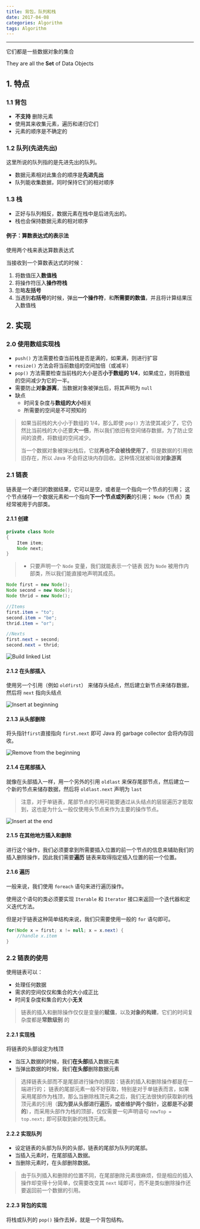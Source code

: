```yaml
---
title: 背包，队列和栈
date: 2017-04-08
categories: Algorithm
tags: Algorithm
---
```


---

它们都是一些数据对象的集合

They are all the **Set** of Data Objects

## 1. 特点

### 1.1 背包

-   **不支持** 删除元素
-   使用其来收集元素，遍历和递归它们
-   元素的顺序是不确定的


### 1.2 队列(先进先出)

这里所说的队列指的是先进先出的队列。

-   数据元素相对此集合的顺序是**先进先出**
-   队列能收集数据，同时保持它们的相对顺序

### 1.3 栈

-   正好与队列相反，数据元素在栈中是后进先出的。
-   栈也会保持数据元素的相对顺序


#### 例子：算数表达式的表示法

使用两个栈来表达算数表达式

当接收到一个算数表达式的时候：

1.  将数值压入**数值栈**
2.  将操作符压入**操作符栈**
3.  忽略**左括号**
4.  当遇到**右括号**的时候，弹出**一个操作符**，和**所需要的数值**，并且将计算结果压入数值栈

## 2. 实现

### 2.0 使用数组实现栈

-   `push()` 方法需要检查当前栈是否是满的，如果满，则进行扩容
-   `resize()` 方法会将当前数组的空间加倍（或减半）
-   `pop()` 方法需要检查当前栈的大小是否**小于数组的 1/4**，如果成立，则将数组的空间减少为它的一半。
-   需要防止**对象游离**，当数据对象被弹出后，将其声明为 `null`
-   缺点
    -   时间复杂度与**数组的大小**相关
	-   所需要的空间是不可预知的

> 如果当前栈的大小小于数组的 1/4，那么即使 `pop()` 方法使其减少了，它仍然比当前栈的大小还要**大一倍**，所以我们依旧有空间储存数据，为了防止空间的浪费，将数组的空间减少。
>
> 当一个数据对象被弹出栈后，它就**再也不会被栈使用了**，但是数据的引用依旧存在，所以 Java 不会将这块内存回收。这种情况就被叫做**对象游离**


### 2.1 链表

链表是一个递归的数据结果，它可以是空，或者是一个指向一个节点的引用；
这个节点储存一个数据元素和一个指向**下一个节点或列表**的引用；
`Node`（节点）类经常被用于内部类。

#### 2.1.1 创建
```java
private class Node
{
    Item item;
    Node next;
}
```

> -   只要声明一个 `Node` 变量，我们就能表示一个链表
> 因为 `Node` 被用作内部类，所以我们能直接地声明其成员。

```java
Node first = new Node();
Node second = new Node();
Node thrid = new Node();

//Items
first.item = "to";
second.item = "be";
thrid.item = "or";

//Nexts
first.next = second;
second.next = thrid;
```
![Build linked List](http://algs4.cs.princeton.edu/13stacks/images/linked-list.png)

#### 2.1.2 在头部插入

使用另一个引用（例如 `oldfirst`） 来储存头结点，然后建立新节点来储存数据，然后将 `next` 指向头结点

![Insert at beginning](http://algs4.cs.princeton.edu/13stacks/images/linked-list-insert-front.png)

#### 2.1.3 从头部删除

将头指针`first`直接指向 `first.next` 即可
Java 的 garbage collector 会将内存回收。


![Remove from the beginning](http://algs4.cs.princeton.edu/13stacks/images/linked-list-remove-first.png)

#### 2.1.4 在尾部插入

就像在头部插入一样，用一个另外的引用 `oldlast` 来保存尾部节点，然后建立一个新的节点来储存数据，然后将 `oldlast.next` 声明为 `last`

> 注意，对于单链表，尾部节点的引用可能要通过从头结点的层层遍历才能取到，这也是为什么一般仅使用头节点来作为主要的操作节点。

![Insert at the end](http://algs4.cs.princeton.edu/13stacks/images/linked-list-insert-end.png)

#### 2.1.5 在其他地方插入和删除

进行这个操作，我们必须要拿到所需要插入位置的前一个节点的信息来辅助我们的插入删除操作，因此我们需要**遍历** 链表来取得指定插入位置的前一个位置。

#### 2.1.6 遍历

一般来说，我们使用 `foreach` 语句来进行遍历操作。

使用这个语句的类必须要实现 `Iterable` 和 `Iterator` 接口来返回一个迭代器和定义迭代方法。

但是对于链表这种简单结构来说，我们只需要使用一般的 `for` 语句即可。

```java
for(Node x = first; x != null; x = x.next) {
    //handle x.item
}
```

### 2.2 链表的使用

使用链表可以：

-   处理任何数据
-   需求的空间仅仅和集合的大小成正比
-   时间复杂度和集合的大小**无关**

> 链表的插入和删除操作仅仅是变量的**赋值**，以及**对象的构建**，它们的时间复杂度都是**常数级别** 的

#### 2.2.1 实现栈

将链表的头部设定为栈顶
-   当压入数据的时候，我们**在头部**插入数据元素
-   当弹出数据的时候，我们**在头部**删除数据元素

> 选择链表头部而不是尾部进行操作的原因：链表的插入和删除操作都是在一端进行的；
> 链表的尾部元素一般不好获取，特别是对于单链表而言，如果采用尾部作为栈顶，那么当删除栈顶元素之后，我们无法很快的获取新的栈顶元素的引用（**因为要从头部进行遍历，或者维护两个指针，这都是不必要的**），而采用头部作为栈的顶部，仅仅需要一句声明语句 `newTop = top.next;` 即可获取到新的栈顶元素。

#### 2.2.2 实现队列

-   设定链表的头部为队列的头部，链表的尾部为队列的尾部。
-   当插入元素时，在尾部插入数据。
-   当删除元素时，在头部删除数据。

> 由于队列插入和删除的位置不同，在尾部删除元素很麻烦，但是相应的插入操作却变得十分简单，仅需要改变其 `next` 域即可，而不是类似删除操作还要返回前一个数据的引用。

#### 2.2.3 背包的实现

将栈或队列的 `pop()` 操作去掉，就是一个背包结构。
